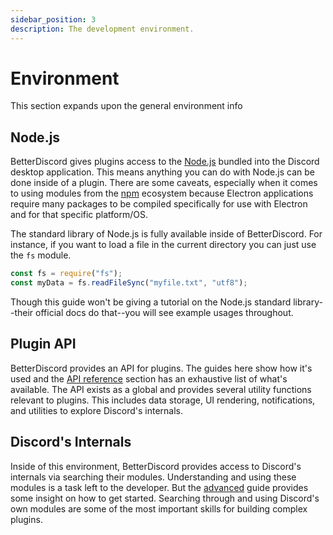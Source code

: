 ```yaml
---
sidebar_position: 3
description: The development environment.
---
```


# Environment

This section expands upon the general environment info

## Node.js

BetterDiscord gives plugins access to the [Node.js](https://nodejs.org/) bundled into the Discord desktop application. This means anything you can do with Node.js can be done inside of a plugin. There are some caveats, especially when it comes to using modules from the [npm](https://www.npmjs.com/) ecosystem because Electron applications require many packages to be compiled specifically for use with Electron and for that specific platform/OS.

The standard library of Node.js is fully available inside of BetterDiscord. For instance, if you want to load a file in the current directory you can just use the `fs` module.
```js
const fs = require("fs");
const myData = fs.readFileSync("myfile.txt", "utf8");
```

Though this guide won't be giving a tutorial on the Node.js standard library--their official docs do that--you will see example usages throughout.

## Plugin API

BetterDiscord provides an API for plugins. The guides here show how it's used and the [API reference](/api/) section has an exhaustive list of what's available. The API exists as a global and provides several utility functions relevant to plugins. This includes data storage, UI rendering, notifications, and utilities to explore Discord's internals.

## Discord's Internals

Inside of this environment, BetterDiscord provides access to Discord's internals via searching their modules. Understanding and using these modules is a task left to the developer. But the [advanced](../advanced/) guide provides some insight on how to get started. Searching through and using Discord's own modules are some of the most important skills for building complex plugins.